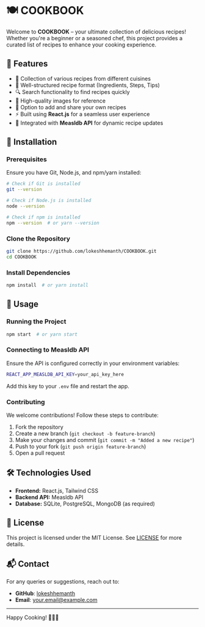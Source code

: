 # 🍽️ COOKBOOK

Welcome to **COOKBOOK** – your ultimate collection of delicious recipes! Whether you're a beginner or a seasoned chef, this project provides a curated list of recipes to enhance your cooking experience.

## 📌 Features
- 🍲 Collection of various recipes from different cuisines
- 📖 Well-structured recipe format (Ingredients, Steps, Tips)
- 🔍 Search functionality to find recipes quickly
- 📸 High-quality images for reference
- 📝 Option to add and share your own recipes
- ⚡ Built using **React.js** for a seamless user experience
- 📡 Integrated with **Measldb API** for dynamic recipe updates

## 🚀 Installation
### Prerequisites
Ensure you have Git, Node.js, and npm/yarn installed:
```sh
# Check if Git is installed
git --version

# Check if Node.js is installed
node --version

# Check if npm is installed
npm --version  # or yarn --version
```

### Clone the Repository
```sh
git clone https://github.com/lokeshhemanth/COOKBOOK.git
cd COOKBOOK
```

### Install Dependencies
```sh
npm install  # or yarn install
```

## 📌 Usage
### Running the Project
```sh
npm start  # or yarn start
```

### Connecting to Measldb API
Ensure the API is configured correctly in your environment variables:
```sh
REACT_APP_MEASLDB_API_KEY=your_api_key_here
```
Add this key to your `.env` file and restart the app.

### Contributing
We welcome contributions! Follow these steps to contribute:
1. Fork the repository
2. Create a new branch (`git checkout -b feature-branch`)
3. Make your changes and commit (`git commit -m "Added a new recipe"`)
4. Push to your fork (`git push origin feature-branch`)
5. Open a pull request

## 🛠 Technologies Used
- **Frontend:** React.js, Tailwind CSS
- **Backend API:** Measldb API
- **Database:** SQLite, PostgreSQL, MongoDB (as required)

## 📄 License
This project is licensed under the MIT License. See [LICENSE](LICENSE) for more details.

## 📬 Contact
For any queries or suggestions, reach out to:
- **GitHub**: [lokeshhemanth](https://github.com/lokeshhemanth)
- **Email**: your.email@example.com

---
Happy Cooking! 🍕🍜🍰

